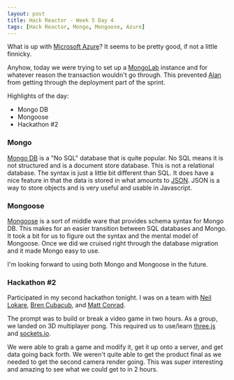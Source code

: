 ```yaml
---
layout: post
title: Hack Reactor - Week 5 Day 4
tags: [Hack Reactor, Mongo, Mongoose, Azure]
---
```


What is up with [Microsoft Azure](azure.microsoft.com)?  It seems to be pretty good, if not a little finnicky.  

Anyhow, today we were trying to set up a [MongoLab](https://mongolab.com/) instance and for whatever reason the transaction wouldn't go through.  This prevented [Alan](http://www.arraysofsun.com) from getting through the deployment part of the sprint.

Highlights of the day:

* Mongo DB
* Mongoose
* Hackathon #2

<!--more-->

### Mongo

[Mongo DB](http://www.mongodb.org/) is a "No SQL" database that is quite popular.  No SQL means it is not structured and is a document store database.  This is not a relational database.  The syntax is just a little bit different than SQL.  It does have a nice feature in that the data is stored in what amounts to [JSON](http://www.json.org/).  JSON is a way to store objects and is very useful and usable in Javascript.  

### Mongoose

[Mongoose](http://mongoosejs.com/) is a sort of middle ware that provides schema syntax for Mongo DB.  This makes for an easier transition between SQL databases and Mongo.  It took a bit for us to figure out the syntax and the mental model of Mongoose.  Once we did we cruised right through the database migration and it made Mongo easy to use.

I'm looking forward to using both Mongo and Mongoose in the future.

### Hackathon #2

Participated in my second hackathon tonight.  I was on a team with [Neil Lokare](http://www.neillokare.com/), [Bren Cubacub](https://github.com/bcbcb), and [Matt Conrad](https://github.com/mmconrad).  

The prompt was to build or break a video game in two hours.  As a group, we landed on 3D multiplayer pong.  This required us to use/learn [three.js](http://threejs.org/) and [sockets.io](http://socket.io/).  

We were able to grab a game and modify it, get it up onto a server, and get data going back forth. We weren't quite able to get the product final as we needed to get the second camera render going.  This was super interesting and amazing to see what we could get to in 2 hours.

